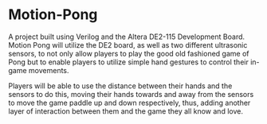 # Motion-Pong

A project built using Verilog and the Altera DE2-115 Development Board.
Motion Pong will utilize the DE2 board, as well as two different ultrasonic sensors, to not only allow players to play the good old fashioned game of Pong but to enable players to utilize simple hand gestures to control their in-game movements.

Players will be able to use the distance between their hands and the sensors to do this, moving their hands towards and away from the sensors to move the game paddle up and down respectively, thus, adding another layer of interaction between them and the game they all know and love.
